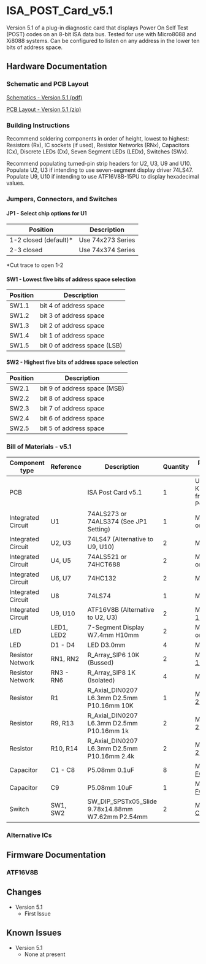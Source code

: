 # ISA_POST_Card_v5.1
Version 5.1 of a plug-in diagnostic card that displays Power On Self Test (POST) codes on an 8-bit ISA data bus. Tested for use with Micro8088 and Xi8088 systems. Can be configured to listen on any address in the lower ten bits of address space. 

## Hardware Documentation

### Schematic and PCB Layout

[Schematics - Version 5.1 (pdf)](Schematics/ISA_POST_Card_v5.1-Schematic.pdf)

[PCB Layout - Version 5.1 (zip)](Gerbers/ISA_POST_Card_v5.1-PCB_Layout.zip)

### Building Instructions

Recommend soldering components in order of height, lowest to highest: Resistors (Rx), IC sockets (if used), Resistor Networks (RNx), Capacitors (Cx), Discrete LEDs (Dx), Seven Segment LEDs (LEDx), Switches (SWx).

Recommend populating turned-pin strip headers for U2, U3, U9 and U10. Populate U2, U3 if intending to use seven-segment display driver 74LS47. Populate U9, U10 if intending to use ATF16V8B-15PU to display hexadecimal values.

### Jumpers, Connectors, and Switches

#### JP1 - Select chip options for U1
Position | Description
-------- | -----------
1-2 closed (default)* | Use 74x273 Series
2-3 closed | Use 74x374 Series

*Cut trace to open 1-2

#### SW1 - Lowest five bits of address space selection
Position	| Description
-------- | -----------
SW1.1 | bit 4 of address space
SW1.2 | bit 3 of address space
SW1.3 | bit 2 of address space
SW1.4 | bit 1 of address space
SW1.5 | bit 0 of address space (LSB)

#### SW2 - Highest five bits of address space selection
Position	| Description
-------- | -----------
SW2.1 | bit 9 of address space (MSB)
SW2.2 | bit 8 of address space
SW2.3 | bit 7 of address space
SW2.4 | bit 6 of address space
SW2.5 | bit 5 of address space

### Bill of Materials - v5.1

Component type     | Reference | Description            | Quantity | Possible sources and notes 
------------------ | --------- | ---------------------- | -------- | --------------------------
PCB                |           | ISA Post Card v5.1     | 1        | Use supplied Gerber or KiCad files to order from your perferred PCB fabrication house
Integrated Circuit | U1        | 74ALS273 or 74ALS374 (See JP1 Setting)   | 1        | Mouser [SN74ALS273N](https://www.mouser.com/ProductDetail/595-SN74ALS273N) or [SN74ALS374AN](https://www.mouser.com/ProductDetail/595-SN74ALS374AN)
Integrated Circuit | U2, U3    | 74LS47 (Alternative to U9, U10)   | 2        | Mouser [SN74LS47NE4](https://www.mouser.com/ProductDetail/595-SN74LS47NE4)
Integrated Circuit | U4, U5    | 74ALS521 or 74HCT688   | 2        | Mouser [SN74ALS521N](https://www.mouser.com/ProductDetail/595-SN74ALS521N) or [CD74HCT688E](https://www.mouser.com/ProductDetail/595-CD74HCT688E)
Integrated Circuit | U6, U7    | 74HC132                | 2        | Mouser [CD74HC132E](https://www.mouser.com/ProductDetail/595-CD74HC132E)
Integrated Circuit | U8        | 74LS74                 | 1        | Mouser [SN74LS74AN](https://www.mouser.com/ProductDetail/595-SN74LS74AN)
Integrated Circuit | U9, U10   | ATF16V8B (Alternative to U2, U3) | 2        | Mouser [ATF16V8B-15PU](https://www.mouser.com/ProductDetail/556-AF16V8B15PU)
LED    | LED1, LED2   | 7-Segment Display W7.4mm H10mm  | 2        | Mouser [LTS-2801AG](https://www.mouser.com/ProductDetail/859-LTS-2801AG) or [LTS-2801AWC](https://www.mouser.com/ProductDetail/859-LTS-2801AWC)
LED | D1 - D4   | LED D3.0mm    | 4        | Mouser [LTL-4231N](https://www.mouser.com/ProductDetail/859-LTL-4231N)
Resistor Network   | RN1, RN2  | R_Array_SIP6 10K (Bussed)      | 2   | Mouser [4606M-101-103LF](https://www.mouser.com/ProductDetail/652-4606M-1LF-10K)
Resistor Network   | RN3 - RN6  | R_Array_SIP8 1K (Isolated)   | 4  |  Mouser [L083S122LF](https://www.mouser.com/ProductDetail/858-L083S122LF)
Resistor   | R1  | R_Axial_DIN0207 L6.3mm D2.5mm P10.16mm 10K       | 1        | Mouser [MFR-25FRF52-10K](https://www.mouser.com/ProductDetail/603-MFR-25FRF5210K)
Resistor   | R9, R13  | R_Axial_DIN0207 L6.3mm D2.5mm P10.16mm 1k | 2 | Mouser [MFR-25FRF52-1K](https://www.mouser.com/ProductDetail/MFR-25FRF52-1K)
Resistor   | R10, R14  | R_Axial_DIN0207 L6.3mm D2.5mm P10.16mm 2.4k | 2 | Mouser [MFR-25FRF52-2K4](https://www.mouser.com/ProductDetail/603-MFR-25FRF52-2K4)
Capacitor   | C1 - C8  | P5.08mm 0.1uF     | 8        | Mouser [FG28X7R1H104KNT06](https://www.mouser.com/ProductDetail/810-FG28X7R1H104KNT6)
Capacitor   | C9  | P5.08mm 10uF     | 1        | Mouser [FG24X7R1A106KRT06](https://www.mouser.com/ProductDetail/810-FG24X7R1A106KRT6)
Switch   | SW1, SW2  | SW_DIP_SPSTx05_Slide 9.78x14.88mm W7.62mm P2.54mm   | 2    | Mouser [CTS 206-5](https://www.mouser.com/ProductDetail/774-2065) or [C&K BD05](https://www.mouser.com/ProductDetail/611-BD05)


### Alternative ICs



## Firmware Documentation

### ATF16V8B

## Changes
* Version 5.1
  * First Issue

## Known Issues
* Version 5.1
  * None at present
